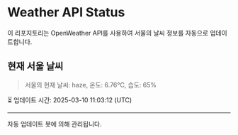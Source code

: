 
# Weather API Status

이 리포지토리는 OpenWeather API를 사용하여 서울의 날씨 정보를 자동으로 업데이트합니다.

## 현재 서울 날씨
> 서울의 현재 날씨: haze, 온도: 6.76°C, 습도: 65%

⏳ 업데이트 시간: 2025-03-10 11:03:12 (UTC)

---
자동 업데이트 봇에 의해 관리됩니다.
